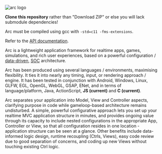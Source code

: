 ![arc logo](https://cloud.githubusercontent.com/assets/7487822/10715923/e2e9d2e2-7b2f-11e5-84b4-de43f232d061.gif)

**Clone this repository** rather than "Download ZIP" or else you will lack submodule dependencies!

Arc must be compiled using gcc with `-std=c11 -fms-extensions`.

Refer to the [API documentation](http://arcaneingenuity.github.io/arc/).

Arc is a lightweight application framework for realtime apps, games, simulations, and rich user experiences, based on a powerful configuration / [data-driven](https://en.wikipedia.org/wiki/Data-driven_programming), [SOC](https://en.wikipedia.org/wiki/Separation_of_concerns) architecture.

Arc has been produced using several languages / environments, maximising flexibility. It ties it into nearly any timing, input, or rendering approach / engine. It has been tested in conjunction with Android, Windows, Linux, GLFW, EGL, OpenGL, WebGL, GSAP, ENet, and in terms of language/platform, Java, ActionScript, **JS (current)** and **C (current)**.

Arc separates your application into Model, View and Controller aspects, clarifying purpose in code while gameloop-based architecture remains undisturbed. A simple, powerful configurative approach lets you set up your realtime MVC application structure in minutes, and provides ongoing value through its capacity to include nested configurations in the appropriate App, Controller or View, so that all configuration resides in one location - application structure can be seen at a glance. Other benefits include data-informed logic design, runtime recoupling (Ctrls, Views), easy code review due to good separation of concerns, and coding up new Views without touching existing Ctrl logic.